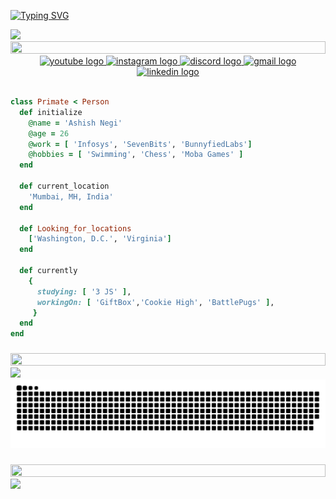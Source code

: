 
<p align="center">

<a href=""><img src="https://readme-typing-svg.demolab.com?font=Fira+Code&pause=1000&color=F75C7E&width=435&lines=%E0%A4%AA%E0%A5%8D%E0%A4%B0%E0%A4%A3%E0%A4%BE%E0%A4%AE+%F0%9F%99%8F%F0%9F%8F%BB+(Pranaam)!;I+am+Ashish+Negi+from++%F0%9F%87%AE%F0%9F%87%B3;I'm+a+Full-Stack%2C+Blockchain+Dev;Always+Learning+New+Things;5%2B+years+of+coding+Experience" alt="Typing SVG" /></a>
</p>

<img src="./.github/workflows/githubBannerTransperent.png">
<img src="https://i.imgur.com/dBaSKWF.gif" height="20" width="100%">

<div align="center">
  <a href="https://www.youtube.com/@ashishnegi2219" target="_blank">
    <img src="https://img.shields.io/static/v1?message=Youtube&logo=youtube&label=&color=FF0000&logoColor=white&labelColor=&style=for-the-badge" height="35" alt="youtube logo" />
  </a>
  <a href="https://www.instagram.com/mr.ashishnegi/" target="_blank">
    <img src="https://img.shields.io/static/v1?message=Instagram&logo=instagram&label=&color=E4405F&logoColor=white&labelColor=&style=for-the-badge" height="35" alt="instagram logo" />
  </a>
  <a href="https://discord.gg/YSf2FPWGbU" target="_blank">
    <img src="https://img.shields.io/static/v1?message=Discord&logo=discord&label=&color=7289DA&logoColor=white&labelColor=&style=for-the-badge" height="35" alt="discord logo" />
  </a>
  <a href="mailto:ashishnegi0511@gmail.com" target="_blank">
    <img src="https://img.shields.io/static/v1?message=Gmail&logo=gmail&label=&color=D14836&logoColor=white&labelColor=&style=for-the-badge" height="35" alt="gmail logo" />
  </a>
  <a href="https://www.linkedin.com/in/ashishnegiweb3/" target="_blank">
    <img src="https://img.shields.io/static/v1?message=LinkedIn&logo=linkedin&label=&color=0077B5&logoColor=white&labelColor=&style=for-the-badge" height="35" alt="linkedin logo" />
  </a>
</div>

<br clear="both">

 ```ruby
 class Primate < Person
   def initialize
     @name = 'Ashish Negi'
     @age = 26
     @work = [ 'Infosys', 'SevenBits', 'BunnyfiedLabs']
     @hobbies = [ 'Swimming', 'Chess', 'Moba Games' ]
   end

   def current_location
     'Mumbai, MH, India'
   end

   def Looking_for_locations
     ['Washington, D.C.', 'Virginia']
   end

   def currently
     {
       studying: [ '3 JS' ],
       workingOn: [ 'GiftBox','Cookie High', 'BattlePugs' ],
      }
   end
 end
 ```

###
<img src="https://i.imgur.com/dBaSKWF.gif" height="20" width="100%">

<img src="./.github/workflows/fantasticDay.svg">

<img src="https://raw.githubusercontent.com/Negi-Ashish/Negi-Ashish/output/snake.svg" alt="Snake animation" />


###




###


###
<img src="https://i.imgur.com/dBaSKWF.gif" height="20" width="100%">

<!--   <img src="https://github-readme-stats.vercel.app/api?username=Negi-Ashish&hide_title=false&hide_rank=false&show_icons=true&include_all_commits=true&count_private=true&disable_animations=false&theme=dracula&locale=en&hide_border=false" height="150" alt="stats graph"  />
  <img src="https://github-readme-stats.vercel.app/api/top-langs?username=Negi-Ashish&locale=en&hide_title=false&layout=compact&card_width=320&langs_count=5&theme=dracula&hide_border=false" height="150" alt="languages graph"  /> -->
  <img align='' src="./.github/workflows/forgithub.gif" width="300">


###

###
